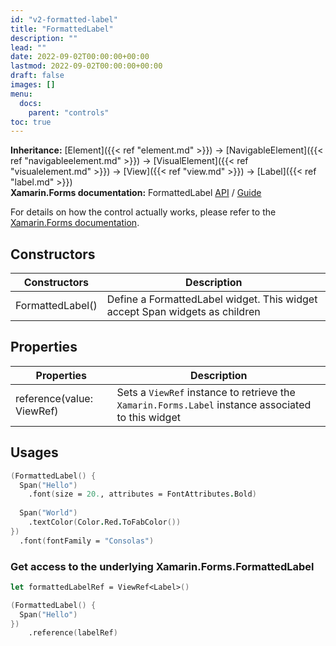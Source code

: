 ```yaml
---
id: "v2-formatted-label"
title: "FormattedLabel"
description: ""
lead: ""
date: 2022-09-02T00:00:00+00:00
lastmod: 2022-09-02T00:00:00+00:00
draft: false
images: []
menu:
  docs:
    parent: "controls"
toc: true
---
```


**Inheritance:** [Element]({{< ref "element.md" >}}) -> [NavigableElement]({{< ref "navigableelement.md" >}}) -> [VisualElement]({{< ref "visualelement.md" >}}) -> [View]({{< ref "view.md" >}}) -> [Label]({{< ref "label.md" >}})  
**Xamarin.Forms documentation:** FormattedLabel [API](//TODO) / [Guide](//TODO)

For details on how the control actually works, please refer to the [Xamarin.Forms documentation](//TODO).

## Constructors
| Constructors | Description |
|--|--|
| FormattedLabel() | Define a FormattedLabel widget. This widget accept Span widgets as children |

## Properties
| Properties | Description |
|--|--|
| reference(value: ViewRef<Label>) | Sets a `ViewRef` instance to retrieve the `Xamarin.Forms.Label` instance associated to this widget |

## Usages

```fs
(FormattedLabel() {
  Span("Hello")
    .font(size = 20., attributes = FontAttributes.Bold)
    
  Span("World")
    .textColor(Color.Red.ToFabColor())
})
  .font(fontFamily = "Consolas")
```

### Get access to the underlying Xamarin.Forms.FormattedLabel

```fs
let formattedLabelRef = ViewRef<Label>()

(FormattedLabel() {
  Span("Hello")
})
    .reference(labelRef)
```
